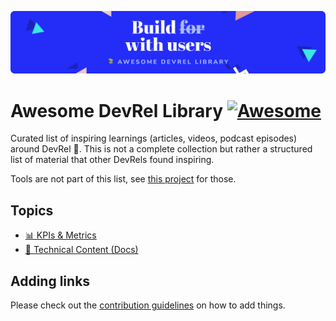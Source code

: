 ![logo](static/devrel-library-header.svg)

# Awesome DevRel Library [![Awesome](https://awesome.re/badge.svg)](https://awesome.re)

Curated list of inspiring learnings (articles, videos, podcast episodes) around DevRel 🥑. This is not a complete collection but rather a structured list of material that other DevRels found inspiring.

Tools are not part of this list, see [this project](https://github.com/devrelcollective/awesome-devrel#readme) for those.

## Topics

- [📊 KPIs & Metrics](topics/technical-content-docs.md)
- [🔖 Technical Content (Docs)](topics/technical-content-docs.md)

## Adding links

Please check out the [contribution guidelines](CONTRIBUTING.md) on how to add things.

